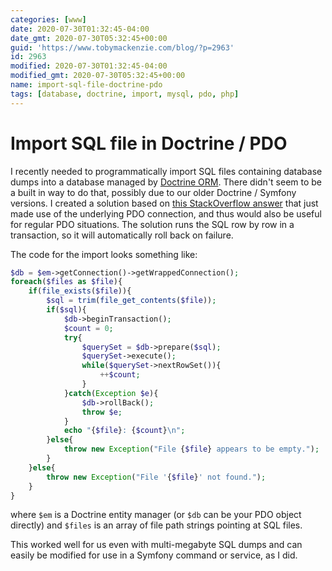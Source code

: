 ```yaml
---
categories: [www]
date: 2020-07-30T01:32:45-04:00
date_gmt: 2020-07-30T05:32:45+00:00
guid: 'https://www.tobymackenzie.com/blog/?p=2963'
id: 2963
modified: 2020-07-30T01:32:45-04:00
modified_gmt: 2020-07-30T05:32:45+00:00
name: import-sql-file-doctrine-pdo
tags: [database, doctrine, import, mysql, pdo, php]
---
```


Import SQL file in Doctrine / PDO
=================================

I recently needed to programmatically import SQL files containing database dumps into a database managed by [Doctrine ORM](https://www.doctrine-project.org/projects/orm.html).<!--more-->  There didn't seem to be a built in way to do that, possibly due to our older Doctrine / Symfony versions.  I created a solution based on [this StackOverflow answer](https://stackoverflow.com/a/56546255) that just made use of the underlying PDO connection, and thus would also be useful for regular PDO situations.  The solution runs the SQL row by row in a transaction, so it will automatically roll back on failure.

The code for the import looks something like:

``` php
$db = $em->getConnection()->getWrappedConnection();
foreach($files as $file){
	if(file_exists($file)){
		$sql = trim(file_get_contents($file));
		if($sql){
			$db->beginTransaction();
			$count = 0;
			try{
				$querySet = $db->prepare($sql);
				$querySet->execute();
				while($querySet->nextRowSet()){
					++$count;
				}
			}catch(Exception $e){
				$db->rollBack();
				throw $e;
			}
			echo "{$file}: {$count}\n";
		}else{
			throw new Exception("File {$file} appears to be empty.");
		}
	}else{
		throw new Exception("File '{$file}' not found.");
	}
}
```

where `$em` is a Doctrine entity manager (or `$db` can be your PDO object directly) and `$files` is an array of file path strings pointing at SQL files.

This worked well for us even with multi-megabyte SQL dumps and can easily be modified for use in a Symfony command or service, as I did.
